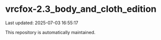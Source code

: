 # vrcfox-2.3_body_and_cloth_edition

Last updated: 2025-07-03 16:55:17

This repository is automatically maintained.
